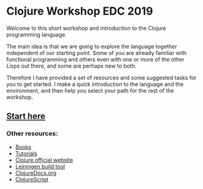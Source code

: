 # Clojure Workshop EDC 2019

Welcome to this short workshop and introduction to the Clojure programming language.

The main idea is that we are going to explore the language together independent of our starting point. Some of you are already familiar with functional programming and others even with one or more of the other Lisps out there, and some are perhaps new to both.

Therefore I have provided a set of resources and some suggested tasks for you to get started. I make a quick introduction to the language and the environment, and then help you select your path for the rest of the workshop.

## [Start here](excercises.md)

### Other resources:
* [Books](books.md)
* [Tutorials](tutorials.md)
* [Clojure official website](https://clojure.org)
* [Leiningen build tool](https://leiningen.org)
* [ClojureDocs.org](https://clojuredocs.org/)
* [ClojureScript](https://clojurescript.org/)
